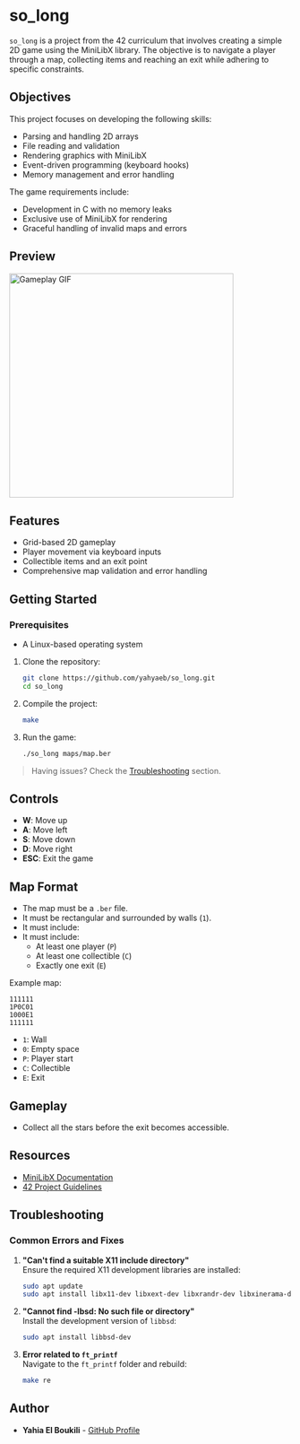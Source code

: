 # so_long

`so_long` is a project from the 42 curriculum that involves creating a simple 2D game using the MiniLibX library. The objective is to navigate a player through a map, collecting items and reaching an exit while adhering to specific constraints.

## Objectives

This project focuses on developing the following skills:
- Parsing and handling 2D arrays
- File reading and validation
- Rendering graphics with MiniLibX
- Event-driven programming (keyboard hooks)
- Memory management and error handling

The game requirements include:
- Development in C with no memory leaks
- Exclusive use of MiniLibX for rendering
- Graceful handling of invalid maps and errors

## Preview

<p>
  <img src="./textures/preview.gif" alt="Gameplay GIF" width="400"/>
</p>

## Features

- Grid-based 2D gameplay
- Player movement via keyboard inputs
- Collectible items and an exit point
- Comprehensive map validation and error handling

## Getting Started

### Prerequisites

- A Linux-based operating system

1. Clone the repository:
	```bash
	git clone https://github.com/yahyaeb/so_long.git
	cd so_long
	```

2. Compile the project:
	```bash
	make
	```

3. Run the game:
	```bash
	./so_long maps/map.ber
	```

> Having issues? Check the [Troubleshooting](#troubleshooting) section.

## Controls

- **W**: Move up
- **A**: Move left
- **S**: Move down
- **D**: Move right
- **ESC**: Exit the game

## Map Format

- The map must be a `.ber` file.
- It must be rectangular and surrounded by walls (`1`).
- It must include:
- It must include:
  - At least one player (`P`)
  - At least one collectible (`C`)
  - Exactly one exit (`E`)

Example map:
```
111111
1P0C01
1000E1
111111
```
- `1`: Wall  
- `0`: Empty space  
- `P`: Player start  
- `C`: Collectible  
- `E`: Exit  

## Gameplay

- Collect all the stars before the exit becomes accessible.

## Resources

- [MiniLibX Documentation](https://harm-smits.github.io/42docs/libs/minilibx)
- [42 Project Guidelines](https://github.com/42School)

## Troubleshooting

### Common Errors and Fixes

1. **"Can't find a suitable X11 include directory"**  
   Ensure the required X11 development libraries are installed:
   ```bash
   sudo apt update
   sudo apt install libx11-dev libxext-dev libxrandr-dev libxinerama-dev libxcursor-dev libxi-dev
   ```

2. **"Cannot find -lbsd: No such file or directory"**  
   Install the development version of `libbsd`:
   ```bash
   sudo apt install libbsd-dev
   ```

3. **Error related to `ft_printf`**  
   Navigate to the `ft_printf` folder and rebuild:
   ```bash
   make re
   ```

## Author

- **Yahia El Boukili** - [GitHub Profile](https://github.com/yahyaeb)